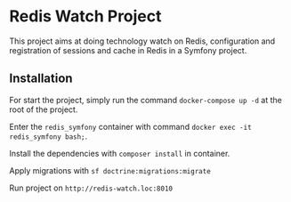 # Redis Watch Project
This project aims at doing technology watch on Redis, configuration and registration of sessions and cache in Redis in a Symfony project.

## Installation

For start the project, simply run the command `docker-compose up -d` at the root of the project.

Enter the `redis_symfony` container with command `docker exec -it redis_symfony bash;`.

Install the dependencies with `composer install` in container.

Apply migrations with `sf doctrine:migrations:migrate`

Run project on `http://redis-watch.loc:8010`